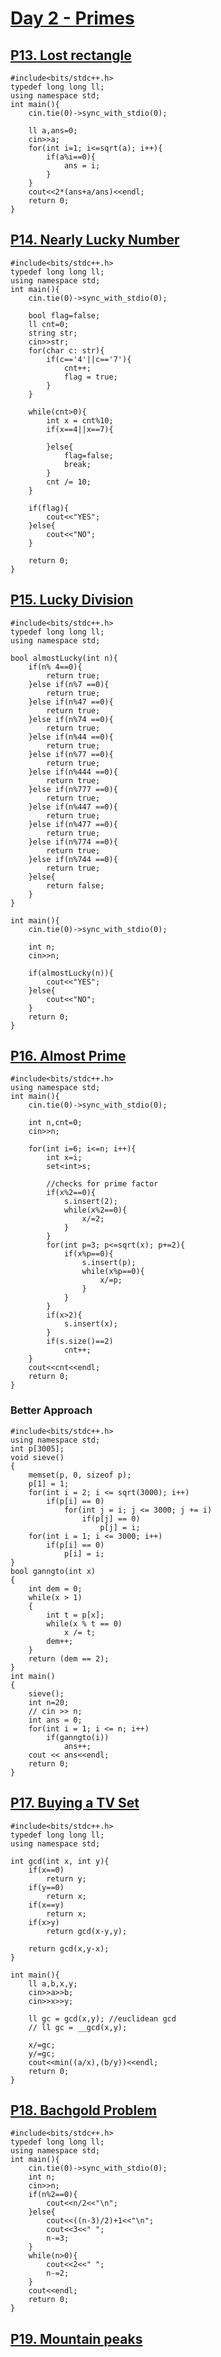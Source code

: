 # [Day 2 - Primes](https://codeforces.com/group/yg7WhsFsAp/contest/419146)

## [P13. Lost rectangle ]( https://codeforces.com/group/yg7WhsFsAp/contest/419146/problem/P13)

```
#include<bits/stdc++.h>
typedef long long ll;
using namespace std;
int main(){
	cin.tie(0)->sync_with_stdio(0);

	ll a,ans=0;
	cin>>a;
	for(int i=1; i<=sqrt(a); i++){
		if(a%i==0){
			ans = i;
		}
	}
	cout<<2*(ans+a/ans)<<endl;
	return 0;
}
```


## [P14. Nearly Lucky Number ](https://codeforces.com/group/yg7WhsFsAp/contest/419146/problem/P14 )

```
#include<bits/stdc++.h>
typedef long long ll;
using namespace std;
int main(){
	cin.tie(0)->sync_with_stdio(0);

    bool flag=false;
	ll cnt=0;
	string str;
	cin>>str;
	for(char c: str){
		if(c=='4'||c=='7'){
		    cnt++;
		    flag = true;
		}
	}

	while(cnt>0){
		int x = cnt%10;
		if(x==4||x==7){

		}else{
			flag=false;
			break;
		}
		cnt /= 10;
	}
	
	if(flag){
		cout<<"YES";
	}else{
		cout<<"NO";
	}
	
	return 0;
}
```

## [P15. Lucky Division ](https://codeforces.com/group/yg7WhsFsAp/contest/419146/problem/P15 )

```
#include<bits/stdc++.h>
typedef long long ll;
using namespace std;

bool almostLucky(int n){
	if(n% 4==0){
		return true;
	}else if(n%7 ==0){
		return true;
	}else if(n%47 ==0){
		return true;
	}else if(n%74 ==0){
		return true;
	}else if(n%44 ==0){
		return true;
	}else if(n%77 ==0){
		return true;
	}else if(n%444 ==0){
		return true;
	}else if(n%777 ==0){
		return true;
	}else if(n%447 ==0){
		return true;
	}else if(n%477 ==0){
		return true;
	}else if(n%774 ==0){
		return true;
	}else if(n%744 ==0){
		return true;
	}else{
		return false;
	}
}

int main(){
	cin.tie(0)->sync_with_stdio(0);

	int n;
	cin>>n;

	if(almostLucky(n)){
		cout<<"YES";
	}else{
		cout<<"NO";
	}
	return 0;
}
```


## [P16. Almost Prime ](https://codeforces.com/group/yg7WhsFsAp/contest/419146/problem/P16 )

```
#include<bits/stdc++.h>
using namespace std;
int main(){
	cin.tie(0)->sync_with_stdio(0);

	int n,cnt=0;
	cin>>n;

	for(int i=6; i<=n; i++){
		int x=i;
		set<int>s;

		//checks for prime factor
		if(x%2==0){
			s.insert(2);
			while(x%2==0){
				x/=2;
			}
		}
		for(int p=3; p<=sqrt(x); p+=2){
			if(x%p==0){
				s.insert(p);
				while(x%p==0){
					x/=p;
				}
			}
		}
		if(x>2){
			s.insert(x);
		}
		if(s.size()==2)
			cnt++;
	}
	cout<<cnt<<endl;
	return 0;
}
```
### Better Approach

```
#include<bits/stdc++.h>
using namespace std;
int p[3005];
void sieve()
{
	memset(p, 0, sizeof p);
	p[1] = 1;
	for(int i = 2; i <= sqrt(3000); i++)
		if(p[i] == 0)
			for(int j = i; j <= 3000; j += i)
				if(p[j] == 0)
					p[j] = i;
	for(int i = 1; i <= 3000; i++)
		if(p[i] == 0)
			p[i] = i;
}
bool ganngto(int x)
{
	int dem = 0;
	while(x > 1)
	{
		int t = p[x];
		while(x % t == 0)
			x /= t;
		dem++;
	}
	return (dem == 2);
}
int main()
{
	sieve();
	int n=20;
	// cin >> n;
	int ans = 0;
	for(int i = 1; i <= n; i++)
		if(ganngto(i))
			ans++;
	cout << ans<<endl;
	return 0;
}
```

## [P17. Buying a TV Set](https://codeforces.com/group/yg7WhsFsAp/contest/419146/problem/P17 )

```
#include<bits/stdc++.h>
typedef long long ll;
using namespace std;
  
int gcd(int x, int y){
    if(x==0)
        return y;
    if(y==0)
        return x;
    if(x==y)
        return x;
    if(x>y)
        return gcd(x-y,y);
        
    return gcd(x,y-x);
}

int main(){
    ll a,b,x,y;
    cin>>a>>b;
    cin>>x>>y;
    
    ll gc = gcd(x,y); //euclidean gcd
    // ll gc = __gcd(x,y);
    
    x/=gc;
    y/=gc;
    cout<<min((a/x),(b/y))<<endl;
	return 0;
}
```


## [P18. Bachgold Problem ](https://codeforces.com/group/yg7WhsFsAp/contest/419146/problem/P18 )

```
#include<bits/stdc++.h>
typedef long long ll;
using namespace std;
int main(){
    cin.tie(0)->sync_with_stdio(0);
    int n;
    cin>>n;
    if(n%2==0){
        cout<<n/2<<"\n";
    }else{
        cout<<((n-3)/2)+1<<"\n";
        cout<<3<<" ";
        n-=3;
    }
    while(n>0){
        cout<<2<<" ";
        n-=2;
    }
    cout<<endl;
	return 0;
}
```

## [P19. Mountain peaks ](https://codeforces.com/group/yg7WhsFsAp/contest/419146/problem/P19 )

```

```


## [ ]( )

```

```

## [ ]( )

```

```


## [ ]( )

```

```

## [ ]( )

```

```


## [ ]( )

```

```


